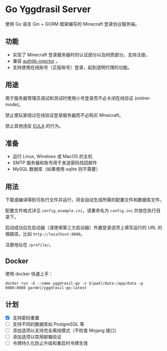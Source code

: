 # Go Yggdrasil Server

使用 Go 语言 Gin + GORM 框架编写的 Minecraft 登录协议服务端。

## 功能

+ 实现了 Minecraft 登录服务器时的认证部分以及材质部分。支持注册。
+ 兼容 [authlib-injector](https://github.com/yushijinhun/authlib-injector) 。
+ 支持使用在线账号（正版账号）登录，起到透明代理的功能。

## 用途

用于服务器管理员调试和测试时使用小号登录而不必关闭在线验证 (online-mode)。

禁止使玩家绕过在线验证登录服务器而不必购买 Minecraft。

禁止其他违反 [EULA](https://account.mojang.com/documents/minecraft_eula) 的行为。

## 准备

+ 运行 Linux, Windows 或 MacOS 的主机
+ SMTP 服务器和账号用于发送密码找回邮件
+ MySQL 数据库（如果使用 sqlite 则不需要）

## 用法

下载或编译得到可执行文件并运行，将会自动生成所需的配置文件和数据库文件。

配置文件格式详见 `config_example.ini`，请重命名为 `config.ini` 并放在执行目录下。

启动成功后在启动器（请使用第三方启动器）外置登录选项上填写运行的 URL 的根路径，比如 `http://localhost:8080`。

注册地址在 `/profile/`。

## Docker

使用 docker 快速上手：

```shell
docker run -d --name yggdrasil-go -v $(pwd)/data:/app/data -p 8080:8080 gardel/yggdrasil-go:latest
```

## 计划

- [x] 支持密码重置
- [ ] 支持不同的数据库如 PostgreSQL 等
- [ ] 添加选项以支持完全离线模式（不检查 Mojang 接口）
- [ ] 添加选项以禁用邮箱验证
- [ ] 令牌持久化防止升级和重启时令牌生效